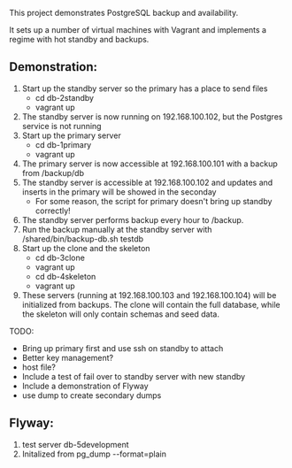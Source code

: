 This project demonstrates PostgreSQL backup and availability.

It sets up a number of virtual machines with Vagrant and implements a
regime with hot standby and backups.

Demonstration:
--------------

1. Start up the standby server so the primary has a place to send files
   * cd db-2standby
   * vagrant up
2. The standby server is now running on 192.168.100.102, but
   the Postgres service is not running
3. Start up the primary server
   * cd db-1primary
   * vagrant up
4. The primary server is now accessible at 192.168.100.101
   with a backup from /backup/db
5. The standby server is accessible at 192.168.100.102 and
   updates and inserts in the primary will be showed in
   the seconday
   * For some reason, the script for primary doesn't bring up standby correctly!
6. The standby server performs backup every hour to /backup.
7. Run the backup manually at the standby server with
   /shared/bin/backup-db.sh testdb
8. Start up the clone and the skeleton
   * cd db-3clone
   * vagrant up
   * cd db-4skeleton
   * vagrant up
9. These servers (running at 192.168.100.103 and 192.168.100.104)
   will be initialized from backups. The clone will contain the
   full database, while the skeleton will only contain schemas
   and seed data.

TODO:

* Bring up primary first and use ssh on standby to attach
* Better key management?
* host file?
* Include a test of fail over to standby server with new standby
* Include a demonstration of Flyway
* use dump to create secondary dumps

Flyway:
-------

1. test server db-5development
2. Initalized from pg_dump --format=plain

